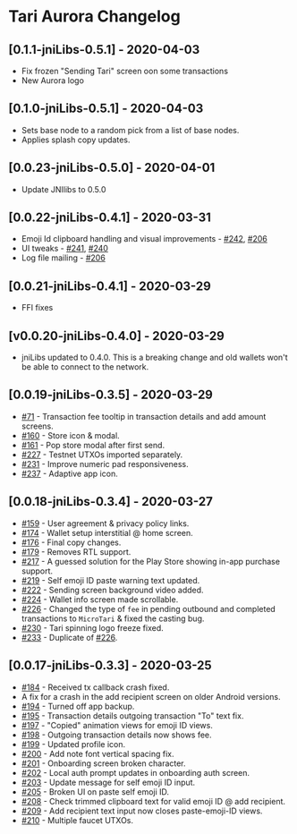# Tari Aurora Changelog

## [0.1.1-jniLibs-0.5.1] - 2020-04-03
- Fix frozen "Sending Tari" screen oon some transactions
- New Aurora logo

## [0.1.0-jniLibs-0.5.1] - 2020-04-03
- Sets base node to a random pick from a list of base nodes.
- Applies splash copy updates.

## [0.0.23-jniLibs-0.5.0] - 2020-04-01
- Update JNIlibs to 0.5.0

## [0.0.22-jniLibs-0.4.1] - 2020-03-31
* Emoji Id clipboard handling and visual improvements - [#242](https://github.com/tari-project/wallet-android/issues/242), [#206](https://github.com/tari-project/wallet-android/issues/206)
* UI tweaks - [#241](https://github.com/tari-project/wallet-android/issues/241), [#240](https://github.com/tari-project/wallet-android/issues/240)
* Log file mailing - [#206](https://github.com/tari-project/wallet-android/issues/206)

## [0.0.21-jniLibs-0.4.1] - 2020-03-29
- FFI fixes

## [v0.0.20-jniLibs-0.4.0] - 2020-03-29
- jniLibs updated to 0.4.0. This is a breaking change and old wallets won't be able to connect to
  the network.

## [0.0.19-jniLibs-0.3.5] - 2020-03-29
- [#71](https://github.com/tari-project/wallet-android/issues/71) - Transaction fee tooltip in transaction details and add amount screens.
- [#160](https://github.com/tari-project/wallet-android/issues/160) - Store icon & modal.
- [#161](https://github.com/tari-project/wallet-android/issues/161) - Pop store modal after first send.
- [#227](https://github.com/tari-project/wallet-android/issues/227) - Testnet UTXOs imported separately.
- [#231](https://github.com/tari-project/wallet-android/issues/231) - Improve numeric pad responsiveness.
- [#237](https://github.com/tari-project/wallet-android/issues/237) - Adaptive app icon.

## [0.0.18-jniLibs-0.3.4] - 2020-03-27
- [#159](https://github.com/tari-project/wallet-android/issues/159) - User agreement & privacy policy links.
- [#174](https://github.com/tari-project/wallet-android/issues/174) - Wallet setup interstitial @ home screen.
- [#176](https://github.com/tari-project/wallet-android/issues/176) - Final copy changes.
- [#179](https://github.com/tari-project/wallet-android/issues/179) - Removes RTL support.
- [#217](https://github.com/tari-project/wallet-android/issues/217) - A guessed solution for the Play Store showing in-app purchase support.
- [#219](https://github.com/tari-project/wallet-android/issues/219) - Self emoji ID paste warning text updated.
- [#222](https://github.com/tari-project/wallet-android/issues/222) - Sending screen background video added.
- [#224](https://github.com/tari-project/wallet-android/issues/224) - Wallet info screen made scrollable.
- [#226](https://github.com/tari-project/wallet-android/issues/226) - Changed the type of `fee` in pending outbound and completed transactions to `MicroTari` & fixed the casting bug.
- [#230](https://github.com/tari-project/wallet-android/issues/230) - Tari spinning logo freeze fixed.
- [#233](https://github.com/tari-project/wallet-android/issues/233) - Duplicate of [#226](https://github.com/tari-project/wallet-android/issues/226).

## [0.0.17-jniLibs-0.3.3] - 2020-03-25
- [#184](https://github.com/tari-project/wallet-android/issues/184) - Received tx callback crash fixed.
- A fix for a crash in the add recipient screen on older Android versions.
- [#194](https://github.com/tari-project/wallet-android/issues/194) - Turned off app backup.
- [#195](https://github.com/tari-project/wallet-android/issues/195) - Transaction details outgoing transaction "To" text fix.
- [#197](https://github.com/tari-project/wallet-android/issues/197) - "Copied" animation views for emoji ID views.
- [#198](https://github.com/tari-project/wallet-android/issues/198) - Outgoing transaction details now shows fee.
- [#199](https://github.com/tari-project/wallet-android/issues/199) - Updated profile icon.
- [#200](https://github.com/tari-project/wallet-android/issues/200) - Add note font vertical spacing fix.
- [#201](https://github.com/tari-project/wallet-android/issues/201) - Onboarding screen broken character.
- [#202](https://github.com/tari-project/wallet-android/issues/202) - Local auth prompt updates in onboarding auth screen.
- [#203](https://github.com/tari-project/wallet-android/issues/203) - Update message for self emoji ID input.
- [#205](https://github.com/tari-project/wallet-android/issues/205) - Broken UI on paste self emoji ID.
- [#208](https://github.com/tari-project/wallet-android/issues/208) - Check trimmed clipboard text for valid emoji ID @ add recipient.
- [#209](https://github.com/tari-project/wallet-android/issues/209) - Add recipient text input now closes paste-emoji-ID views.
- [#210](https://github.com/tari-project/wallet-android/issues/210) - Multiple faucet UTXOs.
